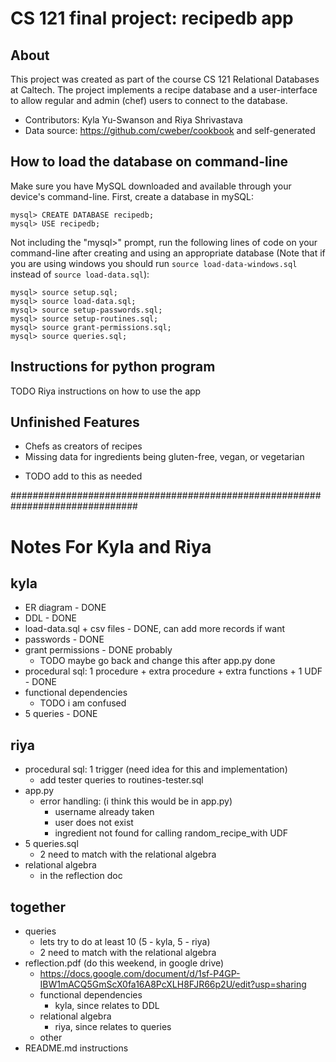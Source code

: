 # CS 121 final project: recipedb app

## About
This project was created as part of the course CS 121 Relational Databases at 
Caltech. The project implements a recipe database and a user-interface to 
allow regular and admin (chef) users to connect to the database.
* Contributors: Kyla Yu-Swanson and Riya Shrivastava
* Data source: https://github.com/cweber/cookbook and self-generated

## How to load the database on command-line
Make sure you have MySQL downloaded and available through your
device's command-line. First, create a database in mySQL:
```
mysql> CREATE DATABASE recipedb;
mysql> USE recipedb;
```

Not including the "mysql>" prompt, run the following lines of code on your 
command-line after creating and using an appropriate database (Note that if 
you are using windows you should run `source load-data-windows.sql` instead of 
`source load-data.sql`):
```
mysql> source setup.sql;
mysql> source load-data.sql;
mysql> source setup-passwords.sql;
mysql> source setup-routines.sql;
mysql> source grant-permissions.sql;
mysql> source queries.sql;
```

## Instructions for python program 
TODO Riya instructions on how to use the app

## Unfinished Features
* Chefs as creators of recipes
* Missing data for ingredients being gluten-free, vegan, or vegetarian
- TODO add to this as needed

###############################################################################

# Notes For Kyla and Riya

## kyla
* ER diagram - DONE
* DDL - DONE
* load-data.sql + csv files - DONE, can add more records if want
* passwords - DONE
* grant permissions - DONE probably
  - TODO maybe go back and change this after app.py done
* procedural sql: 1 procedure + extra procedure + extra functions + 1 UDF - DONE
* functional dependencies
  - TODO i am confused 
* 5 queries - DONE

## riya
* procedural sql: 1 trigger (need idea for this and implementation)
  - add tester queries to routines-tester.sql
* app.py
  - error handling: (i think this would be in app.py)
    * username already taken
    * user does not exist
    * ingredient not found for calling random_recipe_with UDF
* 5 queries.sql
  - 2 need to match with the relational algebra
* relational algebra
  - in the reflection doc

## together
* queries 
  - lets try to do at least 10 (5 - kyla, 5 - riya)
  - 2 need to match with the relational algebra
* reflection.pdf (do this weekend, in google drive) 
  - https://docs.google.com/document/d/1sf-P4GP-IBW1mACQ5GmScX0fa16A8PcXLH8FJR66p2U/edit?usp=sharing 
  - functional dependencies
      * kyla, since relates to DDL
  - relational algebra
      * riya, since relates to queries
  - other
* README.md instructions